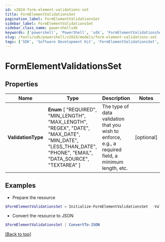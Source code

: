 ```yaml
---
id: v2024-form-element-validations-set
title: FormElementValidationsSet
pagination_label: FormElementValidationsSet
sidebar_label: FormElementValidationsSet
sidebar_class_name: powershellsdk
keywords: ['powershell', 'PowerShell', 'sdk', 'FormElementValidationsSet', 'V2024FormElementValidationsSet'] 
slug: /tools/sdk/powershell/v2024/models/form-element-validations-set
tags: ['SDK', 'Software Development Kit', 'FormElementValidationsSet', 'V2024FormElementValidationsSet']
---
```



# FormElementValidationsSet

## Properties

Name | Type | Description | Notes
------------ | ------------- | ------------- | -------------
**ValidationType** |  **Enum** [  "REQUIRED",    "MIN_LENGTH",    "MAX_LENGTH",    "REGEX",    "DATE",    "MAX_DATE",    "MIN_DATE",    "LESS_THAN_DATE",    "PHONE",    "EMAIL",    "DATA_SOURCE",    "TEXTAREA" ] | The type of data validation that you wish to enforce, e.g., a required field, a minimum length, etc. | [optional] 

## Examples

- Prepare the resource
```powershell
$FormElementValidationsSet = Initialize-FormElementValidationsSet  -ValidationType REQUIRED
```

- Convert the resource to JSON
```powershell
$FormElementValidationsSet | ConvertTo-JSON
```


[[Back to top]](#) 

